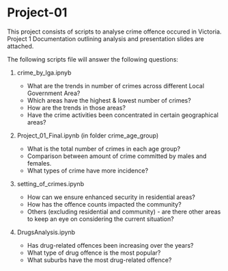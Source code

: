 # Project-01

This project consists of scripts to analyse crime offence occured in Victoria.
Project 1 Documentation outlining analysis and presentation slides are attached. 

The following scripts file will answer the following questions: 
  1. crime_by_lga.ipnyb
      - What are the trends in number of crimes across different Local Government Area?
      - Which areas have the highest & lowest number of crimes?
      - How are the trends in those areas?
      - Have the crime activities been concentrated in certain geographical areas?

  2. Project_01_Final.ipynb (in folder crime_age_group)
      - What is the total number of crimes in each age group?
      - Comparison between amount of crime committed by males and females.
      - What types of crime have more incidence?

  3. setting_of_crimes.ipynb
      - How can we ensure enhanced security in residential areas?
      - How has the offence counts impacted the community?
      - Others (excluding residential and community) - are there other areas to keep an eye on considering the current situation?

  4. DrugsAnalysis.ipynb
     - Has drug-related offences been increasing over the years?
     - What type of drug offence is the most popular?
     - What suburbs have the most drug-related offence?

